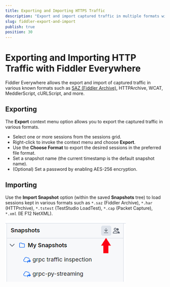 ```yaml
---
title: Exporting and Importing HTTPS Traffic
description: "Export and import captured traffic in multiple formats with the Fiddler Everywhere web-debugging proxy application."
slug: fiddler-export-and-import
publish: true
position: 30
---
```


# Exporting and Importing HTTP Traffic with Fiddler Everywhere

Fiddler Everywhere allows the export and import of captured traffic in various known formats such as [SAZ (Fiddler Archive)](slug://fiddler-saz-format), HTTPArchive, WCAT, MeddlerScript, cURLScript, and more.

## Exporting

The **Export** context menu option allows you to export the captured traffic in various formats.

- Select one or more sessions from the sessions grid.
- Right-click to invoke the context menu and choose **Export**.
- Use the **Choose Format** to export the desired sessions in the preferred file format.
- Set a snapshot name (the current timestamp is the default snapshot name).
- (Optional) Set a password by enabling AES-256 encryption.

## Importing

Use the **Import Snapshot** option (within the saved **Snapshots** tree) to load sessions kept in various formats such as `*.saz` (Fiddler Archive), `*.har` (HTTPrchive), `*.tstest` (TestStudio LoadTest), `*.cap` (Packet Capture), `*.xml` (IE F12 NetXML).

![Saved sessions import](./images/saved-sessions-import.png)